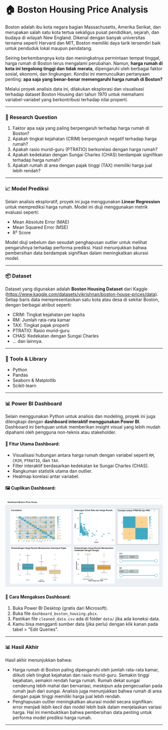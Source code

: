 # 🏠 Boston Housing Price Analysis

Boston adalah ibu kota negara bagian Massachusetts, Amerika Serikat, dan merupakan salah satu kota tertua sekaligus pusat pendidikan, sejarah, dan budaya di wilayah New England. Dikenal dengan banyak universitas ternama seperti Harvard dan MIT, Boston memiliki daya tarik tersendiri baik untuk penduduk lokal maupun pendatang.

Seiring berkembangnya kota dan meningkatnya permintaan tempat tinggal, harga rumah di Boston terus mengalami perubahan. Namun, **harga rumah di kota ini tergolong tinggi dan tidak merata**, dipengaruhi oleh berbagai faktor sosial, ekonomi, dan lingkungan. Kondisi ini memunculkan pertanyaan penting: **apa saja yang benar-benar memengaruhi harga rumah di Boston?**

Melalui proyek analisis data ini, dilakukan eksplorasi dan visualisasi terhadap dataset Boston Housing dari tahun 1970 untuk memahami variabel-variabel yang berkontribusi terhadap nilai properti.

---

### 🎯 Research Question

1. Faktor apa saja yang paling berpengaruh terhadap harga rumah di Boston?
2. Apakah tingkat kejahatan (CRIM) berpengaruh negatif terhadap harga rumah?
3. Apakah rasio murid-guru (PTRATIO) berkorelasi dengan harga rumah?
4. Apakah kedekatan dengan Sungai Charles (CHAS) berdampak signifikan terhadap harga rumah?
5. Apakah rumah di area dengan pajak tinggi (TAX) memiliki harga jual lebih rendah?

---

### 📈 Model Prediksi

Selain analisis eksploratif, proyek ini juga menggunakan **Linear Regression** untuk memprediksi harga rumah. Model ini diuji menggunakan metrik evaluasi seperti:

- Mean Absolute Error (MAE)
- Mean Squared Error (MSE)
- R² Score

Model diuji sebelum dan sesudah penghapusan outlier untuk melihat pengaruhnya terhadap performa prediksi. Hasil menunjukkan bahwa pembersihan data berdampak signifikan dalam meningkatkan akurasi model.

---

### 📦 Dataset

Dataset yang digunakan adalah **Boston Housing Dataset** dari Kaggle (https://www.kaggle.com/datasets/vikrishnan/boston-house-prices/data). Setiap baris data merepresentasikan satu kota atau desa di sekitar Boston, dengan berbagai atribut seperti:

- CRIM: Tingkat kejahatan per kapita
- RM: Jumlah rata-rata kamar
- TAX: Tingkat pajak properti
- PTRATIO: Rasio murid-guru
- CHAS: Kedekatan dengan Sungai Charles
- ... dan lainnya.

---

### 🚀 Tools & Library

- Python
- Pandas
- Seaborn & Matplotlib
- Scikit-learn

---

### 📊 Power BI Dashboard

Selain menggunakan Python untuk analisis dan modeling, proyek ini juga dilengkapi dengan **dashboard interaktif menggunakan Power BI**. Dashboard ini bertujuan untuk memberikan insight visual yang lebih mudah dipahami oleh pengguna non-teknis atau stakeholder.

#### 🎯 Fitur Utama Dashboard:

- Visualisasi hubungan antara harga rumah dengan variabel seperti `RM`, `CRIM`, `PTRATIO`, dan `TAX`.
- Filter interaktif berdasarkan kedekatan ke Sungai Charles (CHAS).
- Rangkuman statistik utama dan outlier.
- Heatmap korelasi antar variabel.

#### 🖼️ Cuplikan Dashboard:

![Power BI Dashboard](image/dashboard.png)

#### 🔗 Cara Mengakses Dashboard:

1. Buka Power BI Desktop (gratis dari Microsoft).
2. Buka file `dashboard_boston_housing.pbix`.
3. Pastikan file `cleaned_data.csv` ada di folder `data/` jika ada koneksi data.
4. Kamu bisa mengganti sumber data (jika perlu) dengan klik kanan pada tabel > "Edit Queries".

---

### 📊 Hasil Akhir

Hasil akhir menunjukkan bahwa:

- Harga rumah di Boston paling dipengaruhi oleh jumlah rata-rata kamar, diikuti oleh tingkat kejahatan dan rasio murid-guru. Semakin tinggi kejahatan, semakin rendah harga rumah. Rumah dekat sungai cenderung lebih mahal dan bervariasi, meskipun ada pengecualian pada rumah jauh dari sungai. Analisis juga menunjukkan bahwa rumah di area dengan pajak tinggi memiliki harga jual lebih rendah.
- Penghapusan outlier meningkatkan akurasi model secara signifikan: error menjadi lebih kecil dan model lebih baik dalam menjelaskan variasi harga. Hal ini membuktikan bahwa pembersihan data penting untuk performa model prediksi harga rumah.

---
